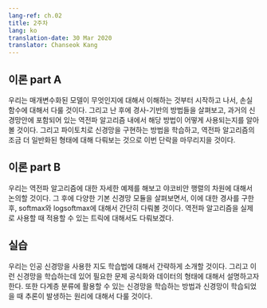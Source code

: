 ```yaml
---
lang-ref: ch.02
title: 2주차
lang: ko
translation-date: 30 Mar 2020
translator: Chanseok Kang
---
```



## 이론 part A

<!-- We start by understanding what parametrised models are and then discuss what a loss function is. We then look at Gradient-based methods and how it's used in the backpropagation algorithm in a traditional neural network. We conclude this section by learning how to implement a neural network in PyTorch followed by a discussion on a more generalized form of backpropagation. -->

우리는 매개변수화된 모델이 무엇인지에 대해서 이해하는 것부터 시작하고 나서, 손실 함수에 대해서 다룰 것이다. 그리고 난 후에 경사-기반의 방법들을 살펴보고, 과거의 신경망안에 포함되어 있는 역전파 알고리즘 내에서 해당 방법이 어떻게 사용되는지를 알아볼  것이다. 그리고 파이토치로 신경망을 구현하는 방법을 학습하고, 역전파 알고리즘의 조금 더 일반화된 형태에 대해 다뤄보는 것으로 이번 단락을 마무리지을 것이다.

## 이론 part B

<!-- We begin with a concrete example of backpropagation and discuss the dimensions of Jacobian matrices. We then look at various basic neural net modules and compute their gradients, followed by a brief discussion on softmax and logsoftmax. The other topic of discussion in this part is Practical Tricks for backpropagation. -->

우리는 역전파 알고리즘에 대한 자세한 예제를 해보고 야코비안 행렬의 차원에 대해서 논의할 것이다. 그 후에 다양한 기본 신경망 모듈을 살펴보면서, 이에 대한 경사를 구한 후, softmax와 logsoftmax에 대해서 간단히 다뤄볼 것이다. 역전파 알고리즘을 실제로 사용할 때 적용할 수 있는 트릭에 대해서도 다뤄보겠다.

## 실습

<!-- We give a brief introduction to supervised learning using artificial neural networks. We expound on the problem formulation and conventions of data used to train these networks. We also discuss how to train a neural network for multi class classification, and how to perform inference once the network is trained. -->

우리는 인공 신경망을 사용한 지도 학습법에 대해서 간략하게 소개할 것이다. 그리고 이런 신경망을 학습하는데 있어 필요한 문제 공식화와 데이터의 형태에 대해서 설명하고자 한다. 또한 다계층 분류에 활용할 수 있는 신경망을 학습하는 방법과 신경망이 학습되었을 때 추론이 발생하는 원리에 대해서 다룰 것이다.
